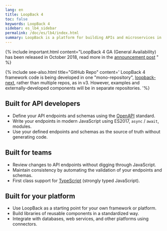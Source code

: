 ```yaml
---
lang: en
title: LoopBack 4
toc: false
keywords: LoopBack 4
sidebar: es_lb4_sidebar
permalink: /doc/es/lb4/index.html
summary: LoopBack is a platform for building APIs and microservices in Node.js
---
```


{% include important.html content="LoopBack 4 GA (General Availability) has been released in
October 2018, read more in the
[announcement post](http://strongloop.com/strongblog/loopback-4-ga)
" %}

{% include see-also.html title="GitHub Repo" content=' LoopBack 4 framework code
is being developed in one "mono-repository",
[loopback-next](https://github.com/strongloop/loopback-next), rather than
multiple repos, as in v3. However, examples and externally-developed components
will be in separate repositories.
'%}

## Built for API developers

- Define your API endpoints and schemas using the
  [OpenAPI](https://www.openapis.org/) standard.
- Write your endpoints in modern JavaScript using ES2017, `async` / `await`,
  modules.
- Use your defined endpoints and schemas as the source of truth without
  generating code.

## Built for teams

- Review changes to API endpoints without digging through JavaScript.
- Maintain consistency by automating the validation of your endpoints and
  schemas.
- First class support for [TypeScript](https://www.typescriptlang.org) (strongly
  typed JavaScript).

## Built for your platform

- Use LoopBack as a starting point for your own framework or platform.
- Build libraries of reusable components in a standardized way.
- Integrate with databases, web services, and other platforms using connectors.
